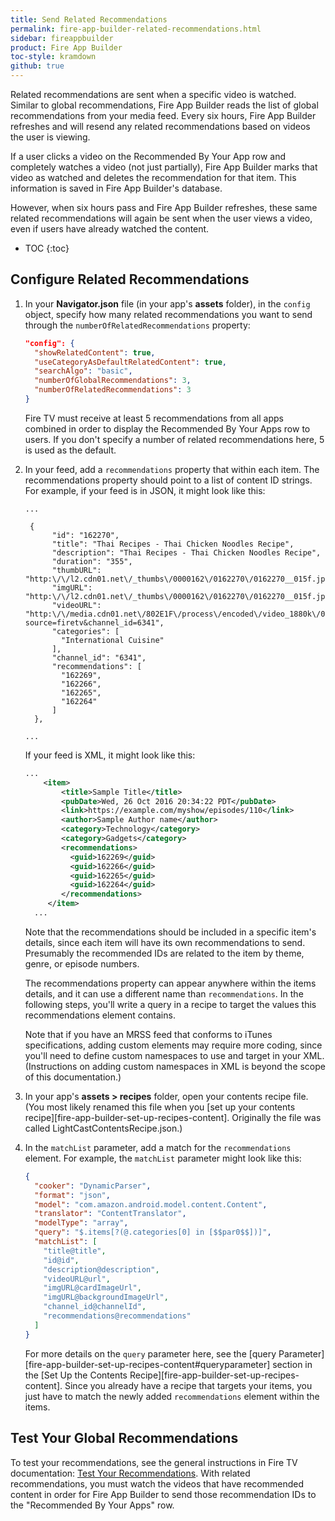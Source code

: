 ```yaml
---
title: Send Related Recommendations
permalink: fire-app-builder-related-recommendations.html
sidebar: fireappbuilder
product: Fire App Builder
toc-style: kramdown
github: true
---
```


Related recommendations are sent when a specific video is watched. Similar to global recommendations, Fire App Builder reads the list of global recommendations from your media feed. Every six hours, Fire App Builder refreshes and will resend any related recommendations based on videos the user is viewing.

If a user clicks a video on the Recommended By Your App row and completely watches a video (not just partially), Fire App Builder marks that video as watched and deletes the recommendation for that item. This information is saved in Fire App Builder's database.

However, when six hours pass and Fire App Builder refreshes, these same related recommendations will again be sent when the user views a video, even if users have already watched the content.

* TOC
{:toc}

## Configure Related Recommendations

1.  In your **Navigator.json** file (in your app's **assets** folder), in the `config` object, specify how many related recommendations you want to send through the `numberOfRelatedRecommendations` property:

    ```json
    "config": {
      "showRelatedContent": true,
      "useCategoryAsDefaultRelatedContent": true,
      "searchAlgo": "basic",
      "numberOfGlobalRecommendations": 3,
      "numberOfRelatedRecommendations": 3
    }
    ```

    Fire TV must receive at least 5 recommendations from all apps combined in order to display the Recommended By Your Apps row to users. If you don't specify a number of related recommendations here, 5 is used as the default.


2.  In your feed, add a `recommendations` property that within each item. The recommendations property should point to a list of content ID strings. For example, if your feed is in JSON, it might look like this:

    ```
    ...

     {
          "id": "162270",
          "title": "Thai Recipes - Thai Chicken Noodles Recipe",
          "description": "Thai Recipes - Thai Chicken Noodles Recipe",
          "duration": "355",
          "thumbURL": "http:\/\/l2.cdn01.net\/_thumbs\/0000162\/0162270\/0162270__015f.jpg",
          "imgURL": "http:\/\/l2.cdn01.net\/_thumbs\/0000162\/0162270\/0162270__015f.jpg",
          "videoURL": "http:\/\/media.cdn01.net\/802E1F\/process\/encoded\/video_1880k\/0000162\/0162270\/D8HFLX0AC.mp4?source=firetv&channel_id=6341",
          "categories": [
            "International Cuisine"
          ],
          "channel_id": "6341",
          "recommendations": [
            "162269",
            "162266",
            "162265",
            "162264"
          ]
      },

    ...
    ```

    If your feed is XML, it might look like this:

    ```xml
    ...
        <item>
            <title>Sample Title</title>
            <pubDate>Wed, 26 Oct 2016 20:34:22 PDT</pubDate>
            <link>https://example.com/myshow/episodes/110</link>
            <author>Sample Author name</author>
            <category>Technology</category>
            <category>Gadgets</category>
            <recommendations>
              <guid>162269</guid>
              <guid>162266</guid>
              <guid>162265</guid>
              <guid>162264</guid>
            </recommendations>
         </item>
      ...
      ```

      Note that the recommendations should be included in a specific item's details, since each item will have its own recommendations to send. Presumably the recommended IDs are related to the item by theme, genre, or episode numbers.

      The recommendations property can appear anywhere within the items details, and it can use a different name than `recommendations`. In the following steps, you'll write a query in a recipe to target the values this recommendations element contains.

      Note that if you have an MRSS feed that conforms to iTunes specifications, adding custom elements may require more coding, since you'll need to define custom namespaces to use and target in your XML. (Instructions on adding custom namespaces in XML is beyond the scope of this documentation.)

3.  In your app's **assets > recipes** folder, open your contents recipe file. (You most likely renamed this file when you [set up your contents recipe][fire-app-builder-set-up-recipes-content]. Originally the file was called LightCastContentsRecipe.json.)
4.  In the `matchList` parameter, add a match for the `recommendations` element. For example, the `matchList` parameter might look like this:

    ```json
    {
      "cooker": "DynamicParser",
      "format": "json",
      "model": "com.amazon.android.model.content.Content",
      "translator": "ContentTranslator",
      "modelType": "array",
      "query": "$.items[?(@.categories[0] in [$$par0$$])]",
      "matchList": [
        "title@title",
        "id@id",
        "description@description",
        "videoURL@url",
        "imgURL@cardImageUrl",
        "imgURL@backgroundImageUrl",
        "channel_id@channelId",
        "recommendations@recommendations"
      ]
    }
    ```

    For more details on the `query` parameter here, see the [query Parameter][fire-app-builder-set-up-recipes-content#queryparameter] section in the [Set Up the Contents Recipe][fire-app-builder-set-up-recipes-content]. Since you already have a recipe that targets your items, you just have to match the newly added `recommendations` element within the items.

## Test Your Global Recommendations

To test your recommendations, see the general instructions in Fire TV documentation: [Test Your Recommendations](fire-tv-recommendations-testing). With related recommendations, you must watch the videos that have recommended content in order for Fire App Builder to send those recommendation IDs to the "Recommended By Your Apps" row.

